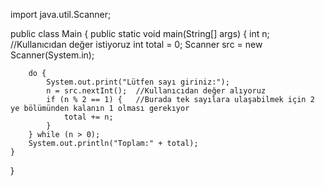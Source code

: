 import java.util.Scanner;

public class Main {
    public static void main(String[] args) {
        int n;  //Kullanıcıdan değer istiyoruz
        int total = 0;
        Scanner src = new Scanner(System.in);

        do {
            System.out.print("Lütfen sayı giriniz:");
            n = src.nextInt();  //Kullanıcıdan değer alıyoruz
            if (n % 2 == 1) {   //Burada tek sayılara ulaşabilmek için 2 ye bölümünden kalanın 1 olması gerekıyor
                total += n;
            }
        } while (n > 0);
        System.out.println("Toplam:" + total);
    }
}
